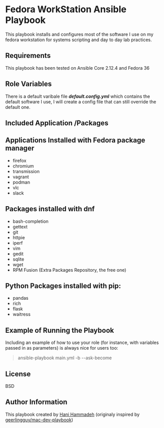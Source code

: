 Fedora WorkStation Ansible Playbook
=========

This playbook installs and configures most of the software I use on my fedora workstation  for systems scripting and  day to day lab practices.

Requirements
------------

This playbook has been tested on Ansible Core 2.12.4 and Fedora 36

Role Variables
--------------

There is a default varibale file ***default.config.yml*** which contains the default software I use, I will create a config file that can still override the default one.

Included Application /Packages
------------
## Applications Installed with Fedora package manager

  - firefox
  - chromium
  - transmission 
  - vagrant
  - podman
  - vlc
  - slack
## Packages installed with dnf
  - bash-completion
  - gettext
  - git
  - httpie
  - iperf
  - vim
  - gedit
  - sqlite
  - wget
  - RPM Fusion (Extra Packages Repository, the free one)
 ## Python Packages installed with pip:
  - pandas
  - rich
  - flask
  - waitress

Example of Running the Playbook
----------------

Including an example of how to use your role (for instance, with variables passed in as parameters) is always nice for users too:

>    ansible-playbook main.yml -b --ask-become
   
License
-------

BSD

Author Information
------------------
This playbook created by [Hani Hammadeh](https://github.com/HaniHammadeh "Hani Hammadeh") (originaly inspired by [geerlingguy/mac-dev-playbook](https://github.com/geerlingguy/mac-dev-playbook "geerlingguy/mac-dev-playbook"))
